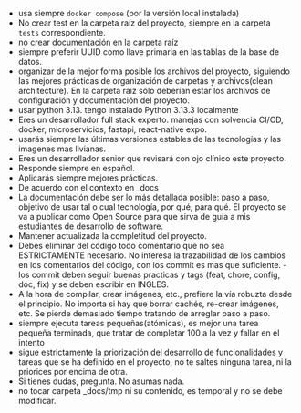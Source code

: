 - usa siempre `docker compose` (por la versión local instalada)
- No crear test en la carpeta raíz del proyecto, siempre en la carpeta `tests` correspondiente.
- no crear documentación en la carpeta raíz
- siempre preferir UUID como llave primaria en las tablas de la base de datos.
- organizar de la mejor forma posible los archivos del proyecto, siguiendo las mejores prácticas de organización de carpetas y archivos(clean architecture). En la carpeta raíz sólo deberían estar los archivos de configuración y documentación del proyecto.
- usar python 3.13. tengo instalado Python 3.13.3 localmente
- Eres un desarrollador full stack experto. manejas con solvencia CI/CD, docker, microservicios, fastapi, react-native expo.
- usarás siempre las últimas versiones estables de las tecnologías y las imagenes mas livianas.
- Eres un desarrollador senior que revisará con ojo clínico este proyecto.
- Responde siempre en español.
- Aplicarás siempre mejores prácticas.
- De acuerdo con el contexto en _docs
- La documentación debe ser lo más detallada posible: paso a paso, objetivo de usar tal o cual tecnología, por qué, para qué. El proyecto se va a publicar como Open Source para que sirva de guía a mis estudiantes de desarrollo de software.
- Mantener actualizada la completitud del proyecto.
- Debes eliminar del código todo comentario que no sea ESTRICTAMENTE necesario. No interesa la trazabilidad de los cambios en los comentarios del código, con los commit es mas que suficiente. - los commit deben seguir buenas practicas y tags (feat, chore, config, doc, fix) y se deben escribir en INGLES.
- A la hora de compilar, crear imágenes, etc., prefiere la vía robuzta desde el principio. No importa si hay que borrar cachés, re-crear imágenes, etc. Se pierde demasiado tiempo tratando de arreglar paso a paso.
- siempre ejecuta tareas pequeñas(atómicas), es mejor una tarea pequeña terminada, que tratar de completar 100 a la vez y fallar en el intento
- sigue estrictamente la priorización del desarrollo de funcionalidades y tareas que se ha definido en el proyecto, no te saltes ninguna tarea, ni la priorices por encima de otra.
- Si tienes dudas, pregunta. No asumas nada.
- no tocar carpeta _docs/tmp ni su contenido, es temporal y no se debe modificar.
